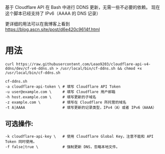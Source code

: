 基于 Cloudflare API 在 Bash 中进行 DDNS 更新，无需一些不必要的依赖。
现在这个脚本已经支持了 IPv6（AAAA 的 DNS 记录）

更详细的用法可以在我博客上看到 https://blog.ascn.site/post/d6e420c9614f.html

# 用法
	curl https://raw.githubusercontent.com/Leao9203/cloudflare-api-v4-ddns/dev/cf-v4-ddns.sh > /usr/local/bin/cf-ddns.sh && chmod +x /usr/local/bin/cf-ddns.sh
	
	cf-ddns.sh
	-a cloudflare-api-token \ # 填写 Cloudflare API Token
	-u user@example.com \     # 填写 Cloudflare 用户邮箱
	-h host.example.com \     # 填写更新的子域名
	-z example.com \          # 填写在 Cloudflare 所托管的域名
	-t A|AAAA                 # 填写更新的记录类型，IPv4（A）或者 IPv6（AAAA）
## 可选操作:
	-k cloudflare-api-key \   # 使用 Cloudflare Global Key，注意不能和 API Token 同时使用。
	-f false|true \           # 强制更新 DNS，忽略本地文件。
